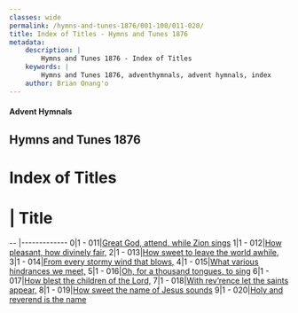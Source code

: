 ```yaml
---
classes: wide
permalink: /hymns-and-tunes-1876/001-100/011-020/
title: Index of Titles - Hymns and Tunes 1876
metadata:
    description: |
        Hymns and Tunes 1876 - Index of Titles
    keywords: |
        Hymns and Tunes 1876, adventhymnals, advent hymnals, index
    author: Brian Onang'o
---
```


#### Advent Hymnals

## Hymns and Tunes 1876

# Index of Titles
# | Title                        
-- |-------------
0|1 - 011|[Great God, attend, while Zion sings](/001-100/011-020/01.Great-God,-attend,-while-Zion-sings)
1|1 - 012|[How pleasant, how divinely fair,](/001-100/011-020/02.How-pleasant,-how-divinely-fair,)
2|1 - 013|[How sweet to leave the world awhile,](/001-100/011-020/03.How-sweet-to-leave-the-world-awhile,)
3|1 - 014|[From every stormy wind that blows,](/001-100/011-020/04.From-every-stormy-wind-that-blows,)
4|1 - 015|[What various hindrances we meet,](/001-100/011-020/05.What-various-hindrances-we-meet,)
5|1 - 016|[Oh, for a thousand tongues, to sing](/001-100/011-020/06.Oh,-for-a-thousand-tongues,-to-sing)
6|1 - 017|[How blest the children of the Lord,](/001-100/011-020/07.How-blest-the-children-of-the-Lord,)
7|1 - 018|[With rev’rence let the saints appear,](/001-100/011-020/08.With-rev’rence-let-the-saints-appear,)
8|1 - 019|[How sweet the name of Jesus sounds](/001-100/011-020/09.How-sweet-the-name-of-Jesus-sounds)
9|1 - 020|[Holy and reverend is the name](/001-100/011-020/10.Holy-and-reverend-is-the-name)